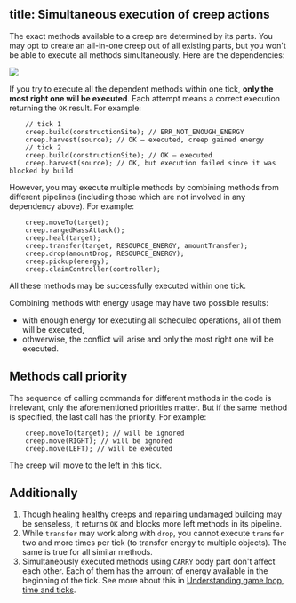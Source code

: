 title: Simultaneous execution of creep actions
---

The exact methods available to a creep are determined by its parts. You may opt to create an all-in-one creep out of all existing parts, but you won't be able to execute all methods simultaneously. Here are the dependencies:

![](img/action-priorities.png)

If you try to execute all the dependent methods within one tick, **only the most right one will be executed**. Each attempt means a correct execution returning the `OK` result. For example:

        // tick 1
        creep.build(constructionSite); // ERR_NOT_ENOUGH_ENERGY
        creep.harvest(source); // OK – executed, creep gained energy
        // tick 2
        creep.build(constructionSite); // OK – executed
        creep.harvest(source); // OK, but execution failed since it was blocked by build

However, you may execute multiple methods by combining methods from different pipelines (including those which are not involved in any dependency above). For example:

        creep.moveTo(target);
        creep.rangedMassAttack();
        creep.heal(target);
        creep.transfer(target, RESOURCE_ENERGY, amountTransfer);
        creep.drop(amountDrop, RESOURCE_ENERGY);
        creep.pickup(energy);
        creep.claimController(controller);

All these methods may be successfully executed within one tick.

Combining methods with energy usage may have two possible results:

*   with enough energy for executing all scheduled operations, all of them will be executed, 
*   othwerwise, the conflict will arise and only the most right one will be executed.

## Methods call priority

The sequence of calling commands for different methods in the code is irrelevant, only the aforementioned priorities matter. But if the same method is specified, the last call has the priority. For example:

        creep.moveTo(target); // will be ignored
        creep.move(RIGHT); // will be ignored
        creep.move(LEFT); // will be executed

The creep will move to the left in this tick.

## Additionally

1.  Though healing healthy creeps and repairing undamaged building may be senseless, it returns `OK` and blocks more left methods in its pipeline.
2.  While `transfer` may work along with `drop`, you cannot execute `transfer` two and more times per tick (to transfer energy to multiple objects). The same is true for all similar methods.
3.  Simultaneously executed methods using `CARRY` body part don't affect each other. Each of them has the amount of energy available in the beginning of the tick. See more about this in [Understanding game loop, time and ticks](/game-loop.html).
